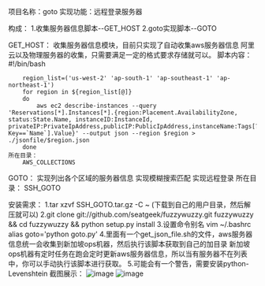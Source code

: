 项目名称：goto
实现功能：远程登录服务器

构成：
1.收集服务器信息脚本--GET_HOST
2.goto实现脚本--GOTO

GET_HOST：
	收集服务器信息模块，目前只实现了自动收集aws服务器信息
	阿里云以及物理服务器的收集，只需要满足一定的格式要求存储就可以。
	脚本内容：
		#!/bin/bash
		
		region_list=('us-west-2' 'ap-south-1' 'ap-southeast-1' 'ap-northeast-1')
		for region in ${region_list[@]}
		do
			aws ec2 describe-instances --query 'Reservations[*].Instances[*].{region:Placement.AvailabilityZone, status:State.Name, instanceID:InstanceId, 		privateIP:PrivateIpAddress,publicIP:PublicIpAddress,instanceName:Tags[?Key==`Name`].Value}' --output json --region $region > ./jsonfile/$region.json
		done
	所在目录：
		AWS_COLLECTIONS
GOTO：
	实现列出各个区域的服务器信息
	实现模糊搜索匹配
	实现远程登录
	所在目录：
		SSH_GOTO

安装需求：
	1.tar xzvf SSH_GOTO.tar.gz -C ~ (下载到自己的用户目录，然后解压就可以)
	2.git clone git://github.com/seatgeek/fuzzywuzzy.git fuzzywuzzy && cd fuzzywuzzy && python setup.py install
	3.设置命令别名
		vim ~/.bashrc
		alias goto='python goto.py'
	4.里面有一个get_json_file.sh的文件，aws服务器信息统一会收集到新加坡ops机器，然后执行该脚本获取到自己的加目录
	  新加坡ops机器有定时任务在跑会定时更新aws服务器信息，所以当有服务器不在列表中，你可以手动执行该脚本进行获取。
	5.可能会有一个警告，需要安装python-Levenshtein
截图展示：
![image](https://github.com/gsgs-libin/ssh_goto/blob/master/ssh_goto_utils/img/choose_which_region.png)
![image](https://github.com/gsgs-libin/ssh_goto/blob/master/ssh_goto_utils/img/choose_which_agent.png)
